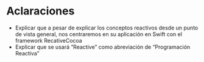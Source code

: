 # Aclaraciones 
- Explicar que a pesar de explicar los conceptos reactivos desde un punto de vista general, nos centraremos en su aplicación en Swift con el framework RecativeCocoa
- Explicar que se usará “Reactive” como abreviación de “Programación Reactiva”